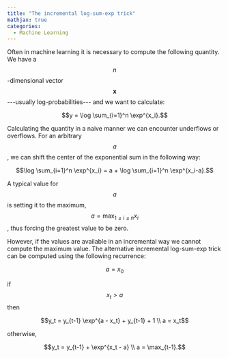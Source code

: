 ```yaml
---
title: "The incremental log-sum-exp trick"
mathjax: true
categories:
  - Machine Learning
---
```


Often in machine learning it is necessary to compute the following quantity. We have a $$n$$-dimensional vector $$\mathbf x$$---usually log-probabilities--- and we want to calculate:

$$y = \log \sum_{i=1}^n \exp^{x_i}.$$

Calculating the quantity in a naive manner we can encounter underflows or overflows. For an arbitrary $$a$$, we can shift the center of the exponential sum in the following way:

$$\log \sum_{i=1}^n \exp^{x_i} = a + \log \sum_{i=1}^n \exp^{x_i-a}.$$

A typical value for $$a$$ is setting it to the maximum, $$a = \max_{1\leq i \leq n} x_i$$, thus forcing the greatest value to be zero.

However, if the values are available in an incremental way we cannot compute the maximum value. The alternative incremental log-sum-exp trick can be computed using the following recurrence:

$$a = x_0$$

if $$x_t > a$$ then 

$$y_t = y_{t-1} \exp^{a - x_t} + y_{t-1} +  1 \\ a = x_t$$

otherwise,

$$y_t = y_{t-1} +  \exp^{x_t - a} \\ a = \max_{t-1}.$$
